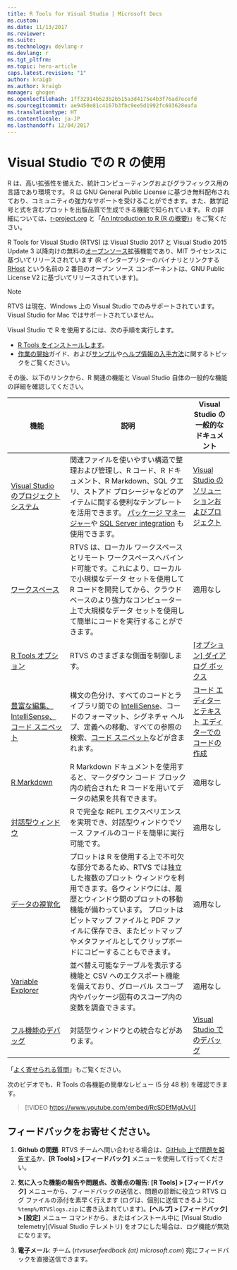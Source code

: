 ```yaml
---
title: R Tools for Visual Studio | Microsoft Docs
ms.custom: 
ms.date: 11/13/2017
ms.reviewer: 
ms.suite: 
ms.technology: devlang-r
ms.devlang: r
ms.tgt_pltfrm: 
ms.topic: hero-article
caps.latest.revision: "1"
author: kraigb
ms.author: kraigb
manager: ghogen
ms.openlocfilehash: 1ff32914b523b2b515a3d4175e4b3f76ad7ecefd
ms.sourcegitcommit: ae9450e81c4167b3fbc9ee5d1992fc693628eafa
ms.translationtype: HT
ms.contentlocale: ja-JP
ms.lasthandoff: 12/04/2017
---
```

# <a name="working-with-r-in-visual-studio"></a>Visual Studio での R の使用

R は、高い拡張性を備えた、統計コンピューティングおよびグラフィックス用の言語であり環境です。 R は GNU General Public License に基づき無料配布されており、コミュニティの強力なサポートを受けることができます。また、数学記号と式を含むプロットを出版品質で生成できる機能で知られています。 R の詳細については、[r-project.org](https://www.r-project.org/about.html) と「[An Introduction to R (R の概要)](https://cran.r-project.org/doc/manuals/r-release/R-intro.html)」をご覧ください。

R Tools for Visual Studio (RTVS) は Visual Studio 2017 と Visual Studio 2015 Update 3 以降向けの無料の[オープンソース](https://github.com/microsoft/RTVS)拡張機能であり、MIT ライセンスに基づいてリリースされています (R インタープリターのバイナリとリンクする [RHost](https://github.com/microsoft/R-Host) という名前の 2 番目のオープン ソース コンポーネントは、GNU Public License V2 に基づいてリリースされています)。

> [!Note]
> RTVS は現在、Windows 上の Visual Studio でのみサポートされています。Visual Studio for Mac ではサポートされていません。

Visual Studio で R を使用するには、次の手順を実行します。

- [R Tools をインストールします](installation.md)。
- [作業の開始](getting-started-with-r.md)ガイド、および[サンプル](getting-started-samples.md)や[ヘルプ情報の入手方法](getting-started-help.md)に関するトピックをご覧ください。

その後、以下のリンクから、R 関連の機能と Visual Studio 自体の一般的な機能の詳細を確認してください。

| 機能 | 説明 | Visual Studio の一般的なドキュメント | 
| --- | --- | --- |
| [Visual Studio のプロジェクト システム](projects.md) | 関連ファイルを使いやすい構造で整理および管理し、R コード、R ドキュメント、R Markdown、SQL クエリ、ストアド プロシージャなどのアイテムに関する便利なテンプレートを活用できます。 [パッケージ マネージャー](package-manager.md)や [SQL Server integration](sql-server.md) も使用できます。  | [Visual Studio のソリューションおよびプロジェクト](../ide/solutions-and-projects-in-visual-studio.md) |
| [ワークスペース](workspaces.md) | RTVS は、ローカル ワークスペースとリモート ワークスペースへバインド可能です。これにより、ローカルで小規模なデータ セットを使用して R コードを開発してから、クラウドベースのより強力なコンピューター上で大規模なデータ セットを使用して簡単にコードを実行することができます。 | 適用なし |
| [R Tools オプション](options.md) | RTVS のさまざまな側面を制御します。 | [[オプション] ダイアログ ボックス](../ide/reference/options-dialog-box-visual-studio.md) |
| [豊富な編集、IntelliSense、コード スニペット](code-editing.md) | 構文の色分け、すべてのコードとライブラリ間での [IntelliSense](code-intellisense.md)、コードのフォーマット、シグネチャ ヘルプ、定義への移動、すべての参照の検索、[コード スニペット](code-snippets.md)などが含まれます。 | [コード エディターとテキスト エディターでのコードの作成](../ide/writing-code-in-the-code-and-text-editor.md) |
| [R Markdown](rmarkdown.md) | R Markdown ドキュメントを使用すると、マークダウン コード ブロック内の統合された R コードを用いてデータの結果を共有できます。 | 適用なし |
| [対話型ウィンドウ](interactive-repl.md) | R で完全な REPL エクスペリエンスを実現でき、対話型ウィンドウでソース ファイルのコードを簡単に実行可能です。 | 適用なし |
| [データの視覚化](visualizing-data.md) | プロットは R を使用する上で不可欠な部分であるため、RTVS では独立した複数のプロット ウィンドウを利用できます。各ウィンドウには、履歴とウィンドウ間のプロットの移動機能が備わっています。 プロットはビットマップ ファイルと PDF ファイルに保存でき、またビットマップやメタファイルとしてクリップボードにコピーすることもできます。  | 適用なし |
| [Variable Explorer](variable-explorer.md) | 並べ替え可能なテーブルを表示する機能と CSV へのエクスポート機能を備えており、グローバル スコープ内やパッケージ固有のスコープ内の変数を調査できます。 | 適用なし |
| [フル機能のデバッグ](debugging.md) | 対話型ウィンドウとの統合などがあります。 | [Visual Studio でのデバッグ](../debugger/debugging-in-visual-studio.md) |

「[よく寄せられる質問](faq.md)」もご覧ください。

次のビデオでも、R Tools の各機能の簡単なレビュー (5 分 48 秒) を確認できます。

> [!VIDEO https://www.youtube.com/embed/RcSDEfMgUvU]

## <a name="send-us-your-feedback"></a>フィードバックをお寄せください。

1. **Github の問題**: RTVS チームへ問い合わせる場合は、[GitHub 上で問題を報告する](https://github.com/Microsoft/RTVS/issues)か、**[R Tools] > [フィードバック]** メニューを使用して行ってください。

1. **気に入った機能の報告や問題点、改善点の報告**: **[R Tools] > [フィードバック]** メニューから、フィードバックの送信と、問題の診断に役立つ RTVS ログ ファイルの添付を素早く行えます (ログは、個別に送信できるように `%temp%/RTVSlogs.zip` に書き込まれています)。**[ヘルプ] > [フィードバック] > [設定]** メニュー コマンドから、またはインストール中に [Visual Studio telemetry]\(Visual Studio テレメトリ\) をオフにした場合は、ログ機能が無効になります。

1. **電子メール**: チーム (*rtvsuserfeedback (at) microsoft.com*) 宛にフィードバックを直接送信できます。
